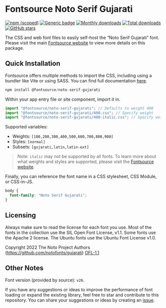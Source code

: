 # Fontsource Noto Serif Gujarati

[![npm (scoped)](https://img.shields.io/npm/v/@fontsource/noto-serif-gujarati?color=brightgreen)](https://www.npmjs.com/package/@fontsource/noto-serif-gujarati) [![Generic badge](https://img.shields.io/badge/fontsource-passing-brightgreen)](https://github.com/fontsource/fontsource) [![Monthly downloads](https://badgen.net/npm/dm/@fontsource/noto-serif-gujarati)](https://github.com/fontsource/fontsource) [![Total downloads](https://badgen.net/npm/dt/@fontsource/noto-serif-gujarati)](https://github.com/fontsource/fontsource) [![GitHub stars](https://img.shields.io/github/stars/fontsource/fontsource.svg?style=social&label=Star)](https://github.com/fontsource/fontsource/stargazers)

The CSS and web font files to easily self-host the “Noto Serif Gujarati” font. Please visit the main [Fontsource website](https://fontsource.org/fonts/noto-serif-gujarati) to view more details on this package.

## Quick Installation

Fontsource offers multiple methods to import the CSS, including using a bundler like Vite or using SASS. You can find full documentation [here](https://fontsource.org/docs/getting-started/introduction).

```javascript
npm install @fontsource/noto-serif-gujarati
```

Within your app entry file or site component, import it in.

```javascript
import "@fontsource/noto-serif-gujarati"; // Defaults to weight 400
import "@fontsource/noto-serif-gujarati/400.css"; // Specify weight
import "@fontsource/noto-serif-gujarati/400-italic.css"; // Specify weight and style
```

Supported variables:
- Weights: `[100,200,300,400,500,600,700,800,900]`
- Styles: `[normal]`
- Subsets: `[gujarati,latin,latin-ext]`

> Note: `italic` may not be supported by all fonts. To learn more about what weights and styles are supported, please visit the [Fontsource website](https://fontsource.org/fonts/noto-serif-gujarati).

Finally, you can reference the font name in a CSS stylesheet, CSS Module, or CSS-in-JS.

```css
body {
  font-family: "Noto Serif Gujarati";
}
```

## Licensing
Always make sure to read the license for each font you use. Most of the fonts in the collection use the SIL Open Font License, v1.1. Some fonts use the Apache 2 license. The Ubuntu fonts use the Ubuntu Font License v1.0.

Copyright 2022 The Noto Project Authors (https://github.com/notofonts/gujarati)
[OFL-1.1](http://scripts.sil.org/OFL)

## Other Notes
Font version (provided by source): `v26`.

If you have any suggestions or ideas to improve the performance of font loading or expand the existing library, feel free to star and contribute to this repository. You can share your suggestions or ideas by creating an [issue](https://github.com/fontsource/fontsource/issues).